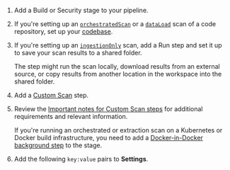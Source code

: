1. Add a Build or Security stage to your pipeline.

1. If you're setting up an [`orchestratedScan`](/docs/security-testing-orchestration/orchestrate-and-ingest/run-an-orchestrated-scan-in-sto) or a [`dataLoad`](/docs/security-testing-orchestration/orchestrate-and-ingest/sto-workflows-overview/#extraction-scans-in-sto) scan of a code repository, set up your [codebase](/docs/continuous-integration/use-ci/codebase-configuration/create-and-configure-a-codebase/).

1. If you're setting up an [`ingestionOnly`](/docs/security-testing-orchestration/orchestrate-and-ingest/run-an-orchestrated-scan-in-sto/) scan, add a Run step and set it up to save your scan results to a shared folder. 

   The step might run the scan locally, download results from an external source, or copy results from another location in the workspace into the shared folder.

2. Add a [Custom Scan](/docs/security-testing-orchestration/custom-scanning/custom-scan-reference) step.

3. Review the [Important notes for Custom Scan steps](/docs/security-testing-orchestration/custom-scanning/custom-scan-reference#important-notes-for-custom-scan-steps) for additional requirements and relevant information.

   If you're running an orchestrated or extraction scan on a Kubernetes or Docker build infrastructure, you need to add a [Docker-in-Docker background step](/docs/security-testing-orchestration/sto-techref-category/security-step-settings-reference#docker-in-docker-requirements-for-sto) to the stage. 

4. Add the following `key:value` pairs to **Settings**.